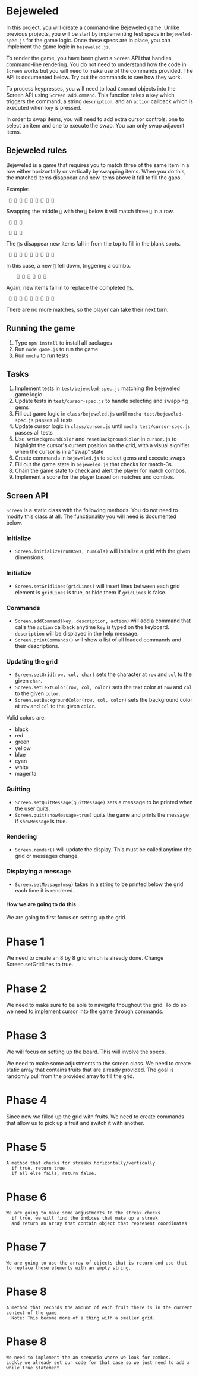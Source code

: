# Bejeweled

In this project, you will create a command-line Bejeweled game. Unlike
previous projects, you will be start by implementing test specs in
`bejeweled-spec.js` for the game logic. Once these specs are in place, you can
implement the game logic in `bejeweled.js`.

To render the game, you have been given a `Screen` API that handles
command-line rendering. You do not need to understand how the code in `Screen`
works but you will need to make use of the commands provided. The API is
documented below. Try out the commands to see how they work.

To process keypresses, you will need to load `Command` objects into the Screen
API using `Screen.addCommand`. This function takes a `key` which triggers the
command, a string `description`, and an `action` callback which is executed
when `key` is pressed.

In order to swap items, you will need to add extra cursor controls: one to
select an item and one to execute the swap. You can only swap adjacent items.

## Bejeweled rules

Bejeweled is a game that requires you to match three of the same item in a row
either horizontally or vertically by swapping items. When you do this, the
matched items disappear and new items above it fall to fill the gaps.

Example:

```
 🥝 🍓 🥥 🍇 🍊 🍇 🥝 🍇 🍊
```

Swapping the middle `🍊` with the `🍇` below it will match three `🍇` in a row.

```
 🥝 🍓 🥥

 🥝 🍊 🍊
```

The `🍇`s disappear new items fall in from the top to fill in the blank spots.

```
 🥝 🍋 🍊 🥝 🍓 🥥 🥝 🍊 🍊
```

In this case, a new `🥝` fell down, triggering a combo.

```
    🍋 🍊 🍓 🥥 🍊 🍊
```

Again, new items fall in to replace the completed `🥝`s.

```
 🍓 🍋 🍊 🍇 🍓 🥥 🍋 🍊 🍊
```

There are no more matches, so the player can take their next turn.

## Running the game

1. Type `npm install` to install all packages
2. Run `node game.js` to run the game
3. Run `mocha` to run tests

## Tasks

1. Implement tests in `test/bejeweled-spec.js` matching the bejeweled game logic
2. Update tests in `test/cursor-spec.js` to handle selecting and swapping gems
3. Fill out game logic in `class/bejeweled.js` until `mocha
   test/bejeweled-spec.js` passes all tests
4. Update cursor logic in `class/cursor.js` until `mocha
   test/cursor-spec.js` passes all tests
5. Use `setBackgroundColor` and `resetBackgroundColor` in `cursor.js` to
   highlight the cursor's current position on the grid, with a visual
   signifier when the cursor is in a "swap" state
6. Create commands in `bejeweled.js` to select gems and execute swaps
7. Fill out the game state in `bejeweled.js` that checks for match-3s.
8. Chain the game state to check and alert the player for match combos.
9. Implement a score for the player based on matches and combos.

## Screen API

`Screen` is a static class with the following methods. You do not need to
modify this class at all. The functionality you will need is documented below.

### Initialize

* `Screen.initialize(numRows, numCols)` will initialize a grid with the given
  dimensions.

### Initialize

* `Screen.setGridlines(gridLines)` will insert lines between each grid element
  is `gridLines` is true, or hide them if `gridLines` is false.

### Commands

* `Screen.addCommand(key, description, action)` will add a command that calls
  the `action` callback anytime `key` is typed on the keyboard. `description`
  will be displayed in the help message.
* `Screen.printCommands()` will show a list of all loaded commands and their
  descriptions.

### Updating the grid

* `Screen.setGrid(row, col, char)` sets the character at `row` and `col` to
  the given `char`.
* `Screen.setTextColor(row, col, color)` sets the text color at `row` and
  `col` to the given `color`.
* `Screen.setBackgroundColor(row, col, color)` sets the background color at
  `row` and `col` to the given `color`.

Valid colors are:
  * black
  * red
  * green
  * yellow
  * blue
  * cyan
  * white
  * magenta

### Quitting

* `Screen.setQuitMessage(quitMessage)` sets a message to be printed when the
  user quits.
* `Screen.quit(showMessage=true)` quits the game and prints the message if
  `showMessage` is true.

### Rendering

* `Screen.render()` will update the display. This must be called anytime the
  grid or messages change.

### Displaying a message

* `Screen.setMessage(msg)` takes in a string to be printed below the grid each
  time it is rendered.

#### How we are going to do this
  We are going to first focus on setting up the grid.

  # Phase 1
  We need to create an 8 by 8 grid which is already done. Change Screen.setGridlines to true.

  # Phase 2
  We need to make sure to be able to navigate thoughout the grid. To do so we need to implement cursor into the game through commands.

  # Phase 3
  We will focus on setting up the board. This will involve the specs.

  We need to make some adjustments to the screen class. We need to create static array that contains fruits that are already provided.
  The goal is randomly pull from the provided array to fill the grid.

  # Phase 4
  Since now we filled up the grid with fruits. We need to create commands that allow us to pick up a fruit and switch it with another.

  # Phase 5
    A method that checks for streaks horizontally/vertically
      if true, return true
      if all else fails, return false.

  # Phase 6
    We are going to make some adjustments to the streak checks
      if true, we will find the indices that make up a streak
      and return an array that contain object that represent coordinates

  # Phase 7
    We are going to use the array of objects that is return and use that to replace those elements with an empty string.

  # Phase 8
    A method that records the amount of each fruit there is in the current context of the game
      Note: This become more of a thing with a smaller grid.

  # Phase 8
    We need to implement the an scenario where we look for combos.
    Luckly we already set our code for that case so we just need to add a while true statement.
